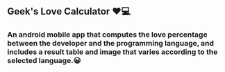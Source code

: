 ## Geek's Love Calculator ♥💻
### An android mobile app that computes the love percentage between the developer and the programming language, and includes a result table and image that varies according to the selected language.😀